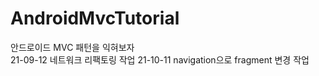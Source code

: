 # AndroidMvcTutorial
안드로이드 MVC 패턴을 익혀보자<br/>
21-09-12 네트워크 리팩토링 작업
21-10-11 navigation으로 fragment 변경 작업
